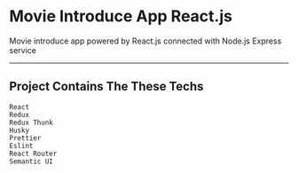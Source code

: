 # Movie Introduce App React.js
Movie introduce app powered by React.js connected with Node.js Express service

<hr>

## Project Contains The These Techs
    React
    Redux
    Redux Thunk
    Husky
    Prettier
    Eslint
    React Router
    Semantic UI
